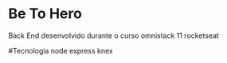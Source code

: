 # Be To Hero
Back End desenvolvido durante o curso omnistack 11 rocketseat

#Tecnologia
node express 
knex

